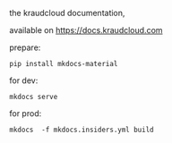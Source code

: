the kraudcloud documentation,

available on https://docs.kraudcloud.com

prepare:

    pip install mkdocs-material

for dev:

    mkdocs serve

for prod:

    mkdocs  -f mkdocs.insiders.yml build
